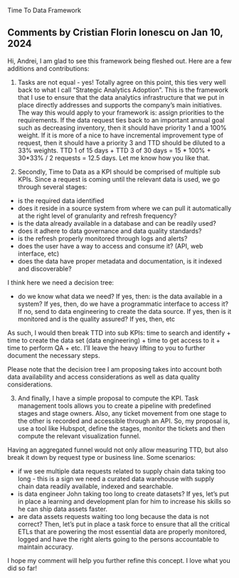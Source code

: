 Time To Data Framework 

## Comments by Cristian Florin Ionescu on Jan 10, 2024

Hi, Andrei, I am glad to see this framework being fleshed out. Here are a few additions and contributions:

1. Tasks are not equal - yes! Totally agree on this point, this ties very well back to what I call “Strategic Analytics Adoption”. This is the framework that I use to ensure that the data analytics infrastructure that we put in place directly addresses and supports the company’s main initiatives. The way this would apply to your framework is: assign priorities to the requirements. If the data request ties back to an important annual goal such as decreasing inventory, then it should have priority 1 and a 100% weight. If it is more of a nice to have incremental improvement type of request, then it should have a priority 3 and TTD should be diluted to a 33% weights. TTD 1 of 15 days + TTD 3 of 30 days = 15 * 100% + 30*33% / 2 requests = 12.5 days. Let me know how you like that.

2. Secondly, Time to Data as a KPI should be comprised of multiple sub KPIs. Since a request is coming until the relevant data is used, we go through several stages:
 - is the required data identified
 - does it reside in a source system from where we can pull it automatically at the right level of granularity and refresh frequency?
 - is the data already available in a database and can be readily used?
 - does it adhere to data governance and data quality standards?
 - is the refresh properly monitored through logs and alerts?
 - does the user have a way to access and consume it? (API, web interface, etc)
 - does the data have proper metadata and documentation, is it indexed and discoverable?

I think here we need a decision tree:
 - do we know what data we need? If yes, then: is the data available in a system? If yes, then, do we have a programmatic interface to access it? If no, send to data engineering to create the data source. If yes, then is it monitored and is the quality assured? If yes, then, etc

As such, I would then break TTD into sub KPIs: time to search and identify + time to create the data set (data engineering) + time to get access to it + time to perform QA + etc. I’ll leave the heavy lifting to you to further document the necessary steps.

Please note that the decision tree I am proposing takes into account both data availability and access considerations as well as data quality considerations.

3. And finally, I have a simple proposal to compute the KPI. Task management tools allows you to create a pipeline with predefined stages and stage owners. Also, any ticket movement from one stage to the other is recorded and accessible through an API. So, my proposal is, use a tool like Hubspot, define the stages, monitor the tickets and then compute the relevant visualization funnel.

Having an aggregated funnel would not only allow measuring TTD, but also break it down by request type or business line. Some scenarios:
 - if we see multiple data requests related to supply chain data taking too long - this is a sign we need a curated data warehouse with supply chain data readily available, indexed and searchable.
 - is data engineer John taking too long to create datasets? If yes, let’s put in place a learning and development plan for him to increase his skills so he can ship data assets faster.
 - are data assets requests waiting too long because the data is not correct? Then, let’s put in place a task force to ensure that all the critical ETLs that are powering the most essential data are properly monitored, logged and have the right alerts going to the persons accountable to maintain accuracy.

I hope my comment will help you further refine this concept. I love what you did so far!
